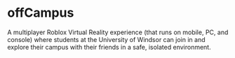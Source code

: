 # offCampus
A multiplayer Roblox Virtual Reality experience (that runs on mobile, PC, and console) where students at the University of Windsor can join in and explore their campus with their friends in a safe, isolated environment.
